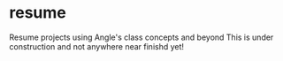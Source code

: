 # resume
Resume projects using Angle's class concepts and beyond
This is under construction and not anywhere near finishd yet!
